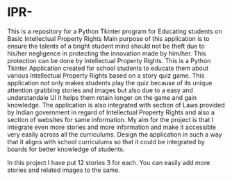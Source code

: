 # IPR-
This is a repository for a Python Tkinter program for Educating students on Basic Intellectual Property Rights
Main purpose of this application is to ensure the talents of a bright student mind should not be theft due to his/her negligence in protecting the innovation made by him/her. This protection can be done by Intellectual Property Rights. 
This is a Python Tkinter Application created for school students to educate them about various Intellectual Property Rights based on a story quiz game. This application not only makes students play the quiz because of its unique attention grabbing stories and images but also due to a easy and understandale UI it helps them retain longer on the game and gain knowledge. The application is also integrated with section of Laws provided by Indian government in regard of Intellectual Property Rights and also a section of websites for same information. 
My aim for the project is that I integrate even more stories and more information and make it accessible very easily across all the curriculums. Design the application in such a way that it aligns with school curriculums so that it could be integrated by boards for better knowledge of students.

In this project I have put 12 stories 3 for each. You can easily add more stories and related images to the same. 

